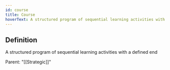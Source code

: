```yaml
---
id: course
title: Course
hoverText: A structured program of sequential learning activities with a defined end
---
```

## Definition
A structured program of sequential learning activities with a defined end

Parent: "[[Strategic]]"